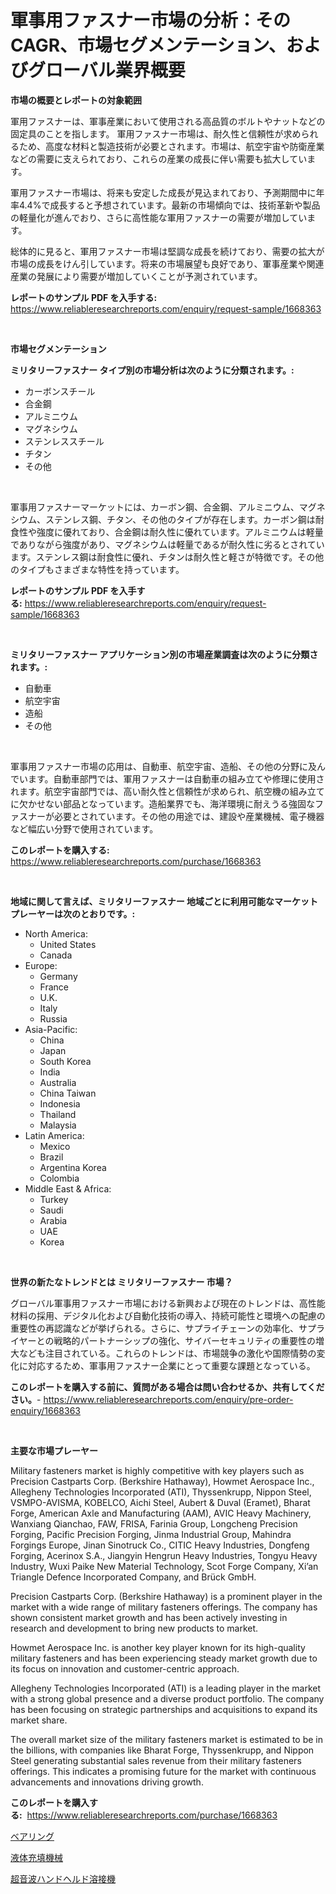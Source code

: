 <p><h1>軍事用ファスナー市場の分析：そのCAGR、市場セグメンテーション、およびグローバル業界概要</h1></p><p><strong>市場の概要とレポートの対象範囲</strong></p>
<p><p>軍用ファスナーは、軍事産業において使用される高品質のボルトやナットなどの固定具のことを指します。 軍用ファスナー市場は、耐久性と信頼性が求められるため、高度な材料と製造技術が必要とされます。市場は、航空宇宙や防衛産業などの需要に支えられており、これらの産業の成長に伴い需要も拡大しています。</p><p>軍用ファスナー市場は、将来も安定した成長が見込まれており、予測期間中に年率4.4%で成長すると予想されています。最新の市場傾向では、技術革新や製品の軽量化が進んでおり、さらに高性能な軍用ファスナーの需要が増加しています。</p><p>総体的に見ると、軍用ファスナー市場は堅調な成長を続けており、需要の拡大が市場の成長をけん引しています。将来の市場展望も良好であり、軍事産業や関連産業の発展により需要が増加していくことが予測されています。</p></p>
<p><strong>レポートのサンプル PDF を入手する:</strong> <a href="https://www.reliableresearchreports.com/enquiry/request-sample/1668363">https://www.reliableresearchreports.com/enquiry/request-sample/1668363</a></p>
<p>&nbsp;</p>
<p><strong>市場セグメンテーション</strong></p>
<p><strong>ミリタリーファスナー タイプ別の市場分析は次のように分類されます。:</strong></p>
<p><ul><li>カーボンスチール</li><li>合金鋼</li><li>アルミニウム</li><li>マグネシウム</li><li>ステンレススチール</li><li>チタン</li><li>その他</li></ul></p>
<p>&nbsp;</p>
<p><p>軍事用ファスナーマーケットには、カーボン鋼、合金鋼、アルミニウム、マグネシウム、ステンレス鋼、チタン、その他のタイプが存在します。カーボン鋼は耐食性や強度に優れており、合金鋼は耐久性に優れています。アルミニウムは軽量でありながら強度があり、マグネシウムは軽量であるが耐久性に劣るとされています。ステンレス鋼は耐食性に優れ、チタンは耐久性と軽さが特徴です。その他のタイプもさまざまな特性を持っています。</p></p>
<p><strong>レポートのサンプル PDF を入手する:</strong>&nbsp;<a href="https://www.reliableresearchreports.com/enquiry/request-sample/1668363">https://www.reliableresearchreports.com/enquiry/request-sample/1668363</a></p>
<p>&nbsp;</p>
<p><strong> ミリタリーファスナー アプリケーション別の市場産業調査は次のように分類されます。:</strong></p>
<p><ul><li>自動車</li><li>航空宇宙</li><li>造船</li><li>その他</li></ul></p>
<p>&nbsp;</p>
<p><p>軍事用ファスナー市場の応用は、自動車、航空宇宙、造船、その他の分野に及んでいます。自動車部門では、軍用ファスナーは自動車の組み立てや修理に使用されます。航空宇宙部門では、高い耐久性と信頼性が求められ、航空機の組み立てに欠かせない部品となっています。造船業界でも、海洋環境に耐えうる強固なファスナーが必要とされています。その他の用途では、建設や産業機械、電子機器など幅広い分野で使用されています。</p></p>
<p><strong>このレポートを購入する:</strong>&nbsp; <a href="https://www.reliableresearchreports.com/purchase/1668363">https://www.reliableresearchreports.com/purchase/1668363</a></p>
<p>&nbsp;</p>
<p><strong>地域に関して言えば、ミリタリーファスナー 地域ごとに利用可能なマーケットプレーヤーは次のとおりです。:</strong></p>
<p><ul>
    <li>
        North America:
        <ul>
            <li>United States</li>
            <li>Canada</li>
        </ul>
    </li>
    <li>
        Europe:
        <ul>
            <li>Germany</li>
            <li>France</li>
            <li>U.K.</li>
            <li>Italy</li>
            <li>Russia</li>
        </ul>
    </li>
    <li>
        Asia-Pacific:
        <ul>
            <li>China</li>
            <li>Japan</li>
            <li>South Korea</li>
            <li>India</li>
            <li>Australia</li>
            <li>China Taiwan</li>
            <li>Indonesia</li>
            <li>Thailand</li>
            <li>Malaysia</li>
        </ul>
    </li>
    <li>
        Latin America:
        <ul>
            <li>Mexico</li>
            <li>Brazil</li>
            <li>Argentina Korea</li>
            <li>Colombia</li>
        </ul>
    </li>
    <li>
        Middle East & Africa:
        <ul>
            <li>Turkey</li>
            <li>Saudi</li>
            <li>Arabia</li>
            <li>UAE</li>
            <li>Korea</li>
        </ul>
    </li>
    </ul></p>
<p>&nbsp;</p>
<p><strong>世界の新たなトレンドとは ミリタリーファスナー 市場？</strong></p>
<p><p>グローバル軍事用ファスナー市場における新興および現在のトレンドは、高性能材料の採用、デジタル化および自動化技術の導入、持続可能性と環境への配慮の重要性の再認識などが挙げられる。さらに、サプライチェーンの効率化、サプライヤーとの戦略的パートナーシップの強化、サイバーセキュリティの重要性の増大なども注目されている。これらのトレンドは、市場競争の激化や国際情勢の変化に対応するため、軍事用ファスナー企業にとって重要な課題となっている。</p></p>
<p><strong>このレポートを購入する前に、質問がある場合は問い合わせるか、共有してください。</strong>- <a href="https://www.reliableresearchreports.com/enquiry/pre-order-enquiry/1668363">https://www.reliableresearchreports.com/enquiry/pre-order-enquiry/1668363</a></p>
<p>&nbsp;</p>
<p><strong>主要な市場プレーヤー</strong></p>
<p><p>Military fasteners market is highly competitive with key players such as Precision Castparts Corp. (Berkshire Hathaway), Howmet Aerospace Inc., Allegheny Technologies Incorporated (ATI), Thyssenkrupp, Nippon Steel, VSMPO-AVISMA, KOBELCO, Aichi Steel, Aubert & Duval (Eramet), Bharat Forge, American Axle and Manufacturing (AAM), AVIC Heavy Machinery, Wanxiang Qianchao, FAW, FRISA, Farinia Group, Longcheng Precision Forging, Pacific Precision Forging, Jinma Industrial Group, Mahindra Forgings Europe, Jinan Sinotruck Co., CITIC Heavy Industries, Dongfeng Forging, Acerinox S.A., Jiangyin Hengrun Heavy Industries, Tongyu Heavy Industry, Wuxi Paike New Material Technology, Scot Forge Company, Xi’an Triangle Defence Incorporated Company, and Brück GmbH.</p><p>Precision Castparts Corp. (Berkshire Hathaway) is a prominent player in the market with a wide range of military fasteners offerings. The company has shown consistent market growth and has been actively investing in research and development to bring new products to market.</p><p>Howmet Aerospace Inc. is another key player known for its high-quality military fasteners and has been experiencing steady market growth due to its focus on innovation and customer-centric approach.</p><p>Allegheny Technologies Incorporated (ATI) is a leading player in the market with a strong global presence and a diverse product portfolio. The company has been focusing on strategic partnerships and acquisitions to expand its market share.</p><p>The overall market size of the military fasteners market is estimated to be in the billions, with companies like Bharat Forge, Thyssenkrupp, and Nippon Steel generating substantial sales revenue from their military fasteners offerings. This indicates a promising future for the market with continuous advancements and innovations driving growth.</p></p>
<p><strong>このレポートを購入する:</strong>&nbsp;&nbsp;<a href="https://www.reliableresearchreports.com/purchase/1668363">https://www.reliableresearchreports.com/purchase/1668363</a></p>
<p><p><a href="https://medium.com/@jackieshlerin98056/%E3%83%99%E3%82%A2%E3%83%AA%E3%83%B3%E3%82%B0%E5%B8%82%E5%A0%B4%E3%81%AE%E8%A6%8F%E6%A8%A1%E3%81%AF-%E3%82%B0%E3%83%AD%E3%83%BC%E3%83%90%E3%83%AB%E7%94%A3%E6%A5%AD%E3%81%AB%E3%81%8A%E3%81%91%E3%82%8B%E6%9C%80%E9%81%A9%E3%81%AA%E3%83%9E%E3%83%BC%E3%82%B1%E3%83%86%E3%82%A3%E3%83%B3%E3%82%B0%E3%83%81%E3%83%A3%E3%83%8D%E3%83%AB%E3%82%92%E7%A4%BA%E3%81%97%E3%81%A6%E3%81%84%E3%81%BE%E3%81%99-03a803186750">ベアリング</a></p><p><a href="https://medium.com/@michaelerde565/%E6%B6%B2%E4%BD%93%E5%85%85%E5%A1%AB%E6%A9%9F%E6%A2%B0%E5%B8%82%E5%A0%B4-%E5%B8%82%E5%A0%B4%E3%82%B7%E3%82%A7%E3%82%A2-%E5%B8%82%E5%A0%B4%E5%8B%95%E5%90%91-%E5%B0%86%E6%9D%A5%E3%81%AE%E6%88%90%E9%95%B7%E3%82%92%E6%8E%A2%E3%82%8B-624b3b9cacbe">液体充填機械</a></p><p><a href="https://github.com/one-cool-chick/Market-Research-Report-List-1/blob/main/550472315397.md">超音波ハンドヘルド溶接機</a></p></p>